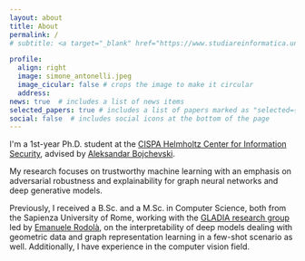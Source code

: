 ```yaml
---
layout: about
title: About
permalink: /
# subtitle: <a target="_blank" href="https://www.studiareinformatica.uniroma1.it/master-course-computer-science" title="Master course in Computer Science">Computer Science Department</a> &bull; <a target="_blank" href="https://www.uniroma1.it/en/pagina-strutturale/home" title="Sapienza University of Rome">Sapienza University of Rome</a>

profile:
  align: right
  image: simone_antonelli.jpeg
  image_cicular: false # crops the image to make it circular
  address:
news: true  # includes a list of news items
selected_papers: true # includes a list of papers marked as "selected={true}"
social: false  # includes social icons at the bottom of the page
---
```


I'm a 1st-year Ph.D. student at the [CISPA Helmholtz Center for Information Security](https://cispa.de/en), advised by [Aleksandar Bojchevski](https://abojchevski.github.io/). 

My research focuses on trustworthy machine learning with an emphasis on adversarial robustness and explainability for graph neural networks and deep generative models.

Previously, I received a B.Sc. and a M.Sc. in Computer Science, both from the Sapienza University of Rome, working with the [GLADIA research group](https://gladia.di.uniroma1.it/members) led by [Emanuele Rodolà](https://sites.google.com/site/erodola/), on the interpretability of deep models dealing with geometric data and graph representation learning in a few-shot scenario as well. Additionally, I have experience in the computer vision field.
